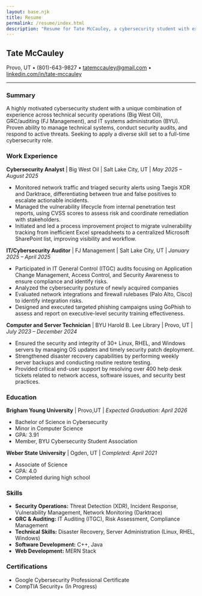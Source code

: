 ```yaml
---
layout: base.njk
title: Resume
permalink: /resume/index.html
description: "Resume for Tate McCauley, a cybersecurity student with experience in GRC, security operations, and IT administration."
---
```


## Tate McCauley
Provo, UT • (801)-643-9827 • tatemccauley@gmail.com • [linkedin.com/in/tate-mccauley](https://linkedin.com/in/tate-mccauley)

---

### Summary
A highly motivated cybersecurity student with a unique combination of experience across technical security operations (Big West Oil), GRC/auditing (FJ Management), and IT systems administration (BYU). Proven ability to manage technical systems, conduct security audits, and respond to active threats. Seeking to apply a diverse skill set to a full-time cybersecurity role.

### Work Experience

**Cybersecurity Analyst** | Big West Oil | Salt Lake City, UT | *May 2025 – August 2025*
* Monitored network traffic and triaged security alerts using Taegis XDR and Darktrace, differentiating between true and false positives to escalate actionable incidents.
* Managed the vulnerability lifecycle from internal penetration test reports, using CVSS scores to assess risk and coordinate remediation with stakeholders.
* Initiated and led a process improvement project to migrate vulnerability tracking from inefficient Excel spreadsheets to a centralized Microsoft SharePoint list, improving visibility and workflow.

**IT/Cybersecurity Auditor** | FJ Management | Salt Lake City, UT | *January 2025 – April 2025*
* Participated in IT General Control (ITGC) audits focusing on Application Change Management, Access Control, and Security Awareness to ensure compliance and identify risks.
* Analyzed the cybersecurity posture of newly acquired companies
* Evaluated network integrations and firewall rulebases (Palo Alto, Cisco) to identify integration risks.
* Designed and executed targeted phishing campaigns using GoPhish to assess and report on executive-level security training effectiveness.

**Computer and Server Technician** | BYU Harold B. Lee Library | Provo, UT | *July 2023 – December 2024*
* Ensured the security and integrity of 30+ Linux, RHEL, and Windows servers by managing OS updates and timely security patch deployment.
* Strengthened disaster recovery capabilities by performing weekly server backups and conducting routine restore testing.
* Provided critical end-user support by resolving over 400 help desk tickets related to network access, software issues, and security best practices.

### Education

**Brigham Young University** | Provo,UT | *Expected Graduation: April 2026*
* Bachelor of Science in Cybersecurity
* Minor in Computer Science
* GPA: 3.91
* Member, BYU Cybersecurity Student Association

**Weber State University** | Ogden, UT | *Completed: April 2021*
* Associate of Science
* GPA: 4.0
* Completed during high school

### Skills

* **Security Operations:** Threat Detection (XDR), Incident Response, Vulnerability Management, Network Monitoring (Darktrace)
* **GRC & Auditing:** IT Auditing (ITGC), Risk Assessment, Compliance Management
* **Technical Skills:** Disaster Recovery, Server Administration (Linux, RHEL, Windows)
* **Software Development:** C++, Java
* **Web Development:** MERN Stack

### Certifications
* Google Cybersecurity Professional Certificate
* CompTIA Security+ (In Progress)